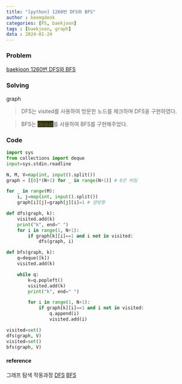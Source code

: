 ```yaml
---
title: "[python] 1260번 DFS와 BFS"
author : keemgdeok
categories: [PS, baekjoon]
tags : [baekjoon, graph]
data : 2024-01-24
---
```



### Problem
[baekjoon 1260번 DFS와 BFS](https://www.acmicpc.net/problem/1260)


### Solving
graph 
> DFS는 visited를 사용하여 방문한 노드를 체크하며 DFS을 구현하였다.

> BFS는 <span style="background-color:#333300">deque</span>를 사용하여 BFS를 구현해주었다.


### Code
```py
import sys
from collections import deque
input=sys.stdin.readline

N, M, V=map(int, input().split())
graph = [[0]*(N+1) for _ in range(N+1)] # 0은 버림

for _ in range(M):
    i, j=map(int, input().split())
    graph[i][j]=graph[j][i]=1 # 양방향

def dfs(graph, k):
    visited.add(k)
    print("k", end=" ")
    for i in range(1, N+1):
        if graph[k][i]==1 and i not in visited:
            dfs(graph, i)

def bfs(graph, k):
    q=deque([k])
    visited.add(k)

    while q:
        k=q.popleft()
        visited.add(k)
        print("k", end=" ")

        for i in range(1, N+1):
            if graph[k][i]==1 and i not in visited:
                q.append(i)
                visited.add(i)

visited=set()
dfs(graph, V)
visited=set()
bfs(graph, V)
```


#### reference
그래프 탐색 작동과정
[DFS](https://blog.naver.com/keemgdeok/223123964839)
[BFS](https://blog.naver.com/keemgdeok/223125161746)
